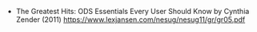 - The Greatest Hits: ODS Essentials Every User Should Know by Cynthia Zender (2011) https://www.lexjansen.com/nesug/nesug11/gr/gr05.pdf
